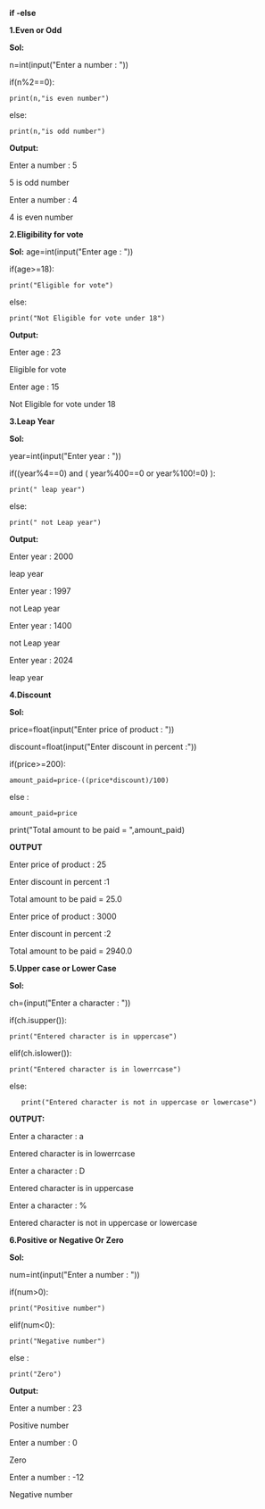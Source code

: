  **if -else**

 **1.Even or Odd**

 **Sol:**

 n=int(input("Enter a number : "))

 if(n%2==0):

    print(n,"is even number")

 else:

    print(n,"is odd number")

 **Output:**

 Enter a number : 5

 5 is odd number

 Enter a number : 4

 4 is even number
 
 **2.Eligibility for vote**

 **Sol:**
 age=int(input("Enter age : "))

 if(age>=18):

    print("Eligible for vote")

 else:

    print("Not Eligible for vote under 18")

 **Output:**

 Enter age : 23

 Eligible for vote

 Enter age : 15

 Not Eligible for vote under 18

 **3.Leap Year**

 **Sol:**
 
 year=int(input("Enter year : "))

 if((year%4==0) and ( year%400==0  or  year%100!=0) ):

	print(" leap year")

 else:

	print(" not Leap year")

 **Output:**

 Enter year : 2000

 leap year

 Enter year : 1997

 not Leap year

 Enter year : 1400

 not Leap year

 Enter year : 2024

 leap year

 **4.Discount**

 **Sol:**

 price=float(input("Enter price of product : "))

 discount=float(input("Enter discount in percent :"))

 if(price>=200):

    amount_paid=price-((price*discount)/100)

 else :

    amount_paid=price
    
 print("Total amount to be paid = ",amount_paid)

 **OUTPUT**

 Enter price of product : 25

 Enter discount in percent :1

 Total amount to be paid =  25.0

 Enter price of product : 3000

 Enter discount in percent :2

 Total amount to be paid =  2940.0

 **5.Upper case or Lower Case**

 **Sol:**

 ch=(input("Enter a character : "))

 if(ch.isupper()):

    print("Entered character is in uppercase")

 elif(ch.islower()):

    print("Entered character is in lowerrcase")

 else:

       print("Entered character is not in uppercase or lowercase")

 **OUTPUT:**

 Enter a character : a

 Entered character is in lowerrcase

 Enter a character : D

 Entered character is in uppercase

 Enter a character : %

 Entered character is not in uppercase or lowercase

 **6.Positive or Negative Or Zero**

 **Sol:**

 num=int(input("Enter a number : "))

 if(num>0):

    print("Positive number")

 elif(num<0):

    print("Negative number")

 else :

    print("Zero")

 **Output:**

 Enter a number : 23

 Positive number

 Enter a number : 0

 Zero

 Enter a number : -12
 
 Negative number


 











